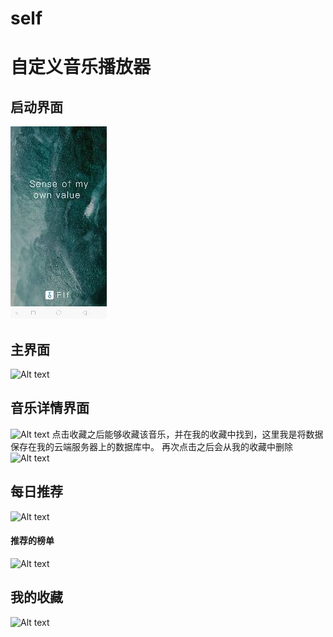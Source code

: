 # self
# 自定义音乐播放器
## 启动界面
![Alt text](https://github.com/TangMingDan/self/blob/master/img/Screenshot_2019-05-19-16-22-09-72.png.JPG)
## 主界面
![Alt text](./Screenshot_2019-05-19-16-28-54-78.png)
## 音乐详情界面
![Alt text](./Screenshot_2019-05-19-16-28-04-87.png)
点击收藏之后能够收藏该音乐，并在我的收藏中找到，这里我是将数据保存在我的云端服务器上的数据库中。
再次点击之后会从我的收藏中删除
![Alt text](./Screenshot_2019-05-19-16-28-09-09.png)
## 每日推荐
![Alt text](./Screenshot_2019-05-19-16-29-04-16.png)
#### 推荐的榜单
![Alt text](./Screenshot_2019-05-19-16-29-11-99.png)
## 我的收藏
![Alt text](./Screenshot_2019-05-19-16-29-24-11.png)
